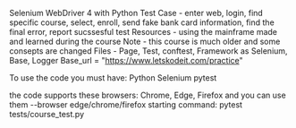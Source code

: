 Selenium WebDriver 4 with Python
Test Case - enter web, login, find specific course, select, enroll, send fake bank card information, find the final error, report sucssesful test
Resources - using the mainframe made and learned during the course 
Note - this course is much older and some consepts are changed 
Files - Page, Test, conftest, Framework as Selenium, Base, Logger 
Base_url = "https://www.letskodeit.com/practice"

To use the code you must have: 
Python
Selenium
pytest

the code supports these browsers: Chrome, Edge, Firefox and you can use them --browser edge/chrome/firefox
starting command: pytest tests/course_test.py

